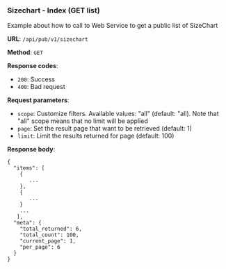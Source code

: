 ### Sizechart - Index (GET list)

Example about how to call to Web Service to get a public list of
SizeChart

**URL**: `/api/pub/v1/sizechart`

**Method**: `GET`

**Response codes**: 
* `200`: Success
* `400`: Bad request
  
**Request parameters**:
* `scope`: Customize filters. Available values: "all" (default: "all). Note that "all" scope means that no limit will be applied
* `page`: Set the result page that want to be retrieved (default: 1)
* `limit`: Limit the results returned for page (default: 100)
    
**Response body**:

```
{
  "items": [
    {
       ...
    },
    {
       ...
    }
    ...
   ],
  "meta": {
    "total_returned": 6,
    "total_count": 100,
    "current_page": 1,
    "per_page": 6
  }
}
```